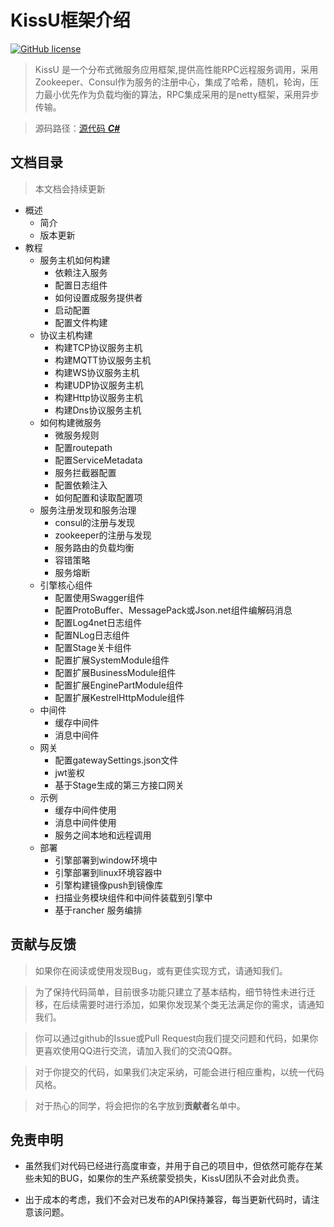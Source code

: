 # KissU框架介绍 
[![GitHub license](https://img.shields.io/badge/license-MIT-blue.svg)](https://mit-license.org/)

<blockquote>
KissU 是一个分布式微服务应用框架,提供高性能RPC远程服务调用，采用Zookeeper、Consul作为服务的注册中心，集成了哈希，随机，轮询，压力最小优先作为负载均衡的算法，RPC集成采用的是netty框架，采用异步传输。
</blockquote>

> 源码路径：[源代码 ***C#***](https://github.com/gongap/KissU/)

## 文档目录

> 本文档会持续更新

- 概述
  - 简介
  - 版本更新
- 教程
  - 服务主机如何构建
    - 依赖注入服务
    - 配置日志组件
    - 如何设置成服务提供者
    - 启动配置
    - 配置文件构建
  - 协议主机构建
    - 构建TCP协议服务主机
    - 构建MQTT协议服务主机
    - 构建WS协议服务主机
    - 构建UDP协议服务主机
    - 构建Http协议服务主机
    - 构建Dns协议服务主机
  - 如何构建微服务
    - 微服务规则
    - 配置routepath
    - 配置ServiceMetadata
    - 服务拦截器配置
    - 配置依赖注入
    - 如何配置和读取配置项
  - 服务注册发现和服务治理
    - consul的注册与发现
    - zookeeper的注册与发现
    - 服务路由的负载均衡
    - 容错策略
    - 服务熔断
  - 引擎核心组件
    - 配置使用Swagger组件
    - 配置ProtoBuffer、MessagePack或Json.net组件编解码消息
    - 配置Log4net日志组件
    - 配置NLog日志组件
    - 配置Stage关卡组件
    - 配置扩展SystemModule组件
    - 配置扩展BusinessModule组件
    - 配置扩展EnginePartModule组件
    - 配置扩展KestrelHttpModule组件
  - 中间件
    - 缓存中间件
    - 消息中间件
  - 网关
    - 配置gatewaySettings.json文件
    - jwt鉴权
    - 基于Stage生成的第三方接口网关
  - 示例
    - 缓存中间件使用
    - 消息中间件使用
    - 服务之间本地和远程调用
  - 部署
    - 引擎部署到window环境中
    - 引擎部署到linux环境容器中
    - 引擎构建镜像push到镜像库
    - 扫描业务模块组件和中间件装载到引擎中
    - 基于rancher 服务编排

## 贡献与反馈

> 如果你在阅读或使用发现Bug，或有更佳实现方式，请通知我们。

> 为了保持代码简单，目前很多功能只建立了基本结构，细节特性未进行迁移，在后续需要时进行添加，如果你发现某个类无法满足你的需求，请通知我们。

> 你可以通过github的Issue或Pull Request向我们提交问题和代码，如果你更喜欢使用QQ进行交流，请加入我们的交流QQ群。

> 对于你提交的代码，如果我们决定采纳，可能会进行相应重构，以统一代码风格。

> 对于热心的同学，将会把你的名字放到**贡献者**名单中。
    
## 免责申明

- 虽然我们对代码已经进行高度审查，并用于自己的项目中，但依然可能存在某些未知的BUG，如果你的生产系统蒙受损失，KissU团队不会对此负责。

- 出于成本的考虑，我们不会对已发布的API保持兼容，每当更新代码时，请注意该问题。
